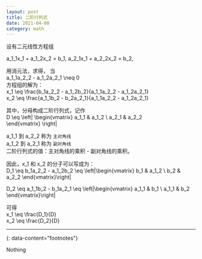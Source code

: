 ```yaml
---
layout: post
title: 二阶行列式
date: 2021-04-08
category: math
---
```


设有二元线性方程组  

a_1_1x_1 + a_1_2x_2 = b_1,
a_2_1x_1 + a_2_2x_2 = b_2,
  
用消元法，求得， 当  
a_1_1a_2_2 - a_1_2a_2_1 \neq 0  
方程组的解为：  
x_1 \eq \frac{b_1a_2_2 - a_1_2b_2}{a_1_1a_2_2 - a_1_2a_2_1}  
x_2 \eq \frac{a_1_1b_2 - b_2a_2_1}{a_1_1a_2_2 - a_1_2a_2_1}  

其中，分母构成二阶行列式，记作  
D \eq 
\left|
\begin{vmatrix} 
   a_1_1  &  a_1_2  \\ 
   a_2_1  &  a_2_2   
\end{vmatrix}
\right|  

a_1_1 到 a_2_2 称为 `主对角线`  
a_1_2 到 a_2_1 称为 `副对角线`  
二阶行列式的值：主对角线的乘积 - 副对角线的乘积。  

因此，x_1 和 x_2 的分子可以写成为：  
D_1 \eq b_1a_2_2 - a_1_2b_2 \eq \left|\begin{vmatrix} b_1 & a_1_2 \\ b_2 & a_2_2 \end{vmatrix}\right|  

D_2 \eq a_1_1b_2 - b_1a_2_1 \eq \left|\begin{vmatrix} a_1_1 & b_1 \\ a_1_1 & b_2 \end{vmatrix}\right|  

可得  
x_1 \eq \frac{D_1}{D}  
x_2 \eq \frac{D_2}{D}  

---
{: data-content="footnotes"}

Nothing